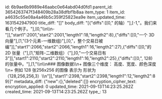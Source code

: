 id: 6b9ae6b9989e46aabc0e64abd04d0fd1
parent_id: 3654263747f348409b28a38dfbf1b8aa
item_type: 1
item_id: a4635c55e08a4a46b5c359f25823ea9e
item_updated_time: 1631542947900
title_diff: "[]"
body_diff: "[{\"diffs\":[[0,\" 的轴）\"],[-1,\"。我们来看几个例子。\"],[0,\"\\\n\\\n- \"]],\"start1\":2001,\"start2\":2001,\"length1\":18,\"length2\":8},{\"diffs\":[[0,\"一个 3D 向量\"],[1,\"(3个元素-一维数组)\"],[0,\"，整个交易日被编\"]],\"start1\":2066,\"start2\":2066,\"length1\":16,\"length2\":27},{\"diffs\":[[0,\"的 2D 张量（\"],[1,\"矩阵-二维数组）（\"],[0,\"一个交易日有 3\"]],\"start1\":2110,\"start2\":2110,\"length1\":16,\"length2\":25},{\"diffs\":[[0,\", 128) 的张量中。\"],[1,\"\\\n\\\n### 图像数据\\\n+ 图像三个维度： 高度、宽度、颜色深度\\\n+ 例如 128 张256x256 的图像 表示为 形状为（128,256,256,3）\\\n\"]],\"start1\":2398,\"start2\":2398,\"length1\":12,\"length2\":89}]"
metadata_diff: {"new":{},"deleted":[]}
encryption_cipher_text: 
encryption_applied: 0
updated_time: 2021-09-13T14:23:25.262Z
created_time: 2021-09-13T14:23:25.262Z
type_: 13